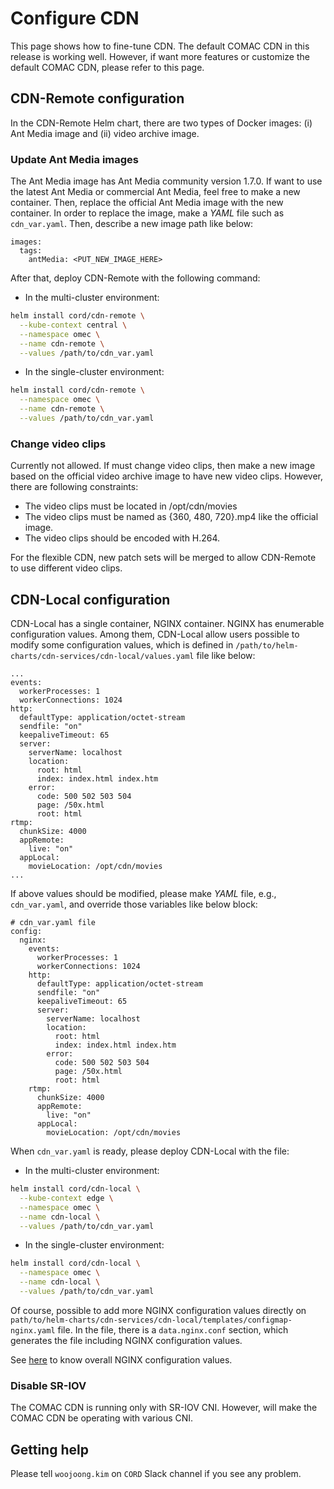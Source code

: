 # Configure CDN

This page shows how to fine-tune CDN. The default COMAC CDN in this release is working well. However, if want more features or customize the default COMAC CDN, please refer to this page.

## CDN-Remote configuration

In the CDN-Remote Helm chart, there are two types of Docker images: (i) Ant Media image and (ii) video archive image.

### Update Ant Media images

The Ant Media image has Ant Media community version 1.7.0. If want to use the latest Ant Media or commercial Ant Media, feel free to make a new container. Then, replace the official Ant Media image with the new container. In order to replace the image, make a *YAML* file such as `cdn_var.yaml`. Then, describe a new image path like below:

```text
images:
  tags:
    antMedia: <PUT_NEW_IMAGE_HERE>
```

After that, deploy CDN-Remote with the following command:

* In the multi-cluster environment:

```bash
helm install cord/cdn-remote \
  --kube-context central \
  --namespace omec \
  --name cdn-remote \
  --values /path/to/cdn_var.yaml
```

* In the single-cluster environment:

```bash
helm install cord/cdn-remote \
  --namespace omec \
  --name cdn-remote \
  --values /path/to/cdn_var.yaml
```

### Change video clips

Currently not allowed. If must change video clips, then make a new image based on the official video archive image to have new video clips. However, there are following constraints:

* The video clips must be located in /opt/cdn/movies
* The video clips must be named as {360, 480, 720}.mp4 like the official image.
* The video clips should be encoded with H.264.

For the flexible CDN, new patch sets will be merged to allow CDN-Remote to use different video clips.

## CDN-Local configuration

CDN-Local has a single container, NGINX container. NGINX has enumerable configuration values. Among them, CDN-Local allow users possible to modify some configuration values, which is defined in `/path/to/helm-charts/cdn-services/cdn-local/values.yaml` file like below:

```text
...
events:
  workerProcesses: 1
  workerConnections: 1024
http:
  defaultType: application/octet-stream
  sendfile: "on"
  keepaliveTimeout: 65
  server:
    serverName: localhost
    location:
      root: html
      index: index.html index.htm
    error:
      code: 500 502 503 504
      page: /50x.html
      root: html
rtmp:
  chunkSize: 4000
  appRemote:
    live: "on"
  appLocal:
    movieLocation: /opt/cdn/movies
...
```

If above values should be modified, please make *YAML* file, e.g., `cdn_var.yaml`, and override those variables like below block:

```text
# cdn_var.yaml file
config:
  nginx:
    events:
      workerProcesses: 1
      workerConnections: 1024
    http:
      defaultType: application/octet-stream
      sendfile: "on"
      keepaliveTimeout: 65
      server:
        serverName: localhost
        location:
          root: html
          index: index.html index.htm
        error:
          code: 500 502 503 504
          page: /50x.html
          root: html
    rtmp:
      chunkSize: 4000
      appRemote:
        live: "on"
      appLocal:
        movieLocation: /opt/cdn/movies
```

When `cdn_var.yaml` is ready, please deploy CDN-Local with the file:

* In the multi-cluster environment:

```bash
helm install cord/cdn-local \
  --kube-context edge \
  --namespace omec \
  --name cdn-local \
  --values /path/to/cdn_var.yaml
```

* In the single-cluster environment:

```bash
helm install cord/cdn-local \
  --namespace omec \
  --name cdn-local \
  --values /path/to/cdn_var.yaml
```

Of course, possible to add more NGINX configuration values directly on `path/to/helm-charts/cdn-services/cdn-local/templates/configmap-nginx.yaml` file. In the file, there is a `data.nginx.conf` section, which generates the file including NGINX configuration values.

See [here](https://www.nginx.com/resources/wiki/start/topics/examples/full/) to know overall NGINX configuration values.

### Disable SR-IOV

The COMAC CDN is running only with SR-IOV CNI. However, will make the COMAC CDN be operating with various CNI.

## Getting help

Please tell `woojoong.kim` on `CORD` Slack channel if you see any problem.
